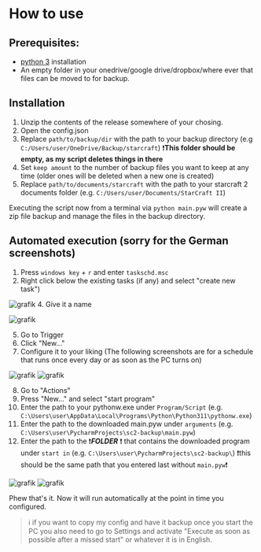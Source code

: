 # How to use

## Prerequisites:
- [python 3](https://www.python.org/) installation
- An empty folder in your onedrive/google drive/dropbox/where ever that files can be moved to for backup.

## Installation
1. Unzip the contents of the release somewhere of your chosing.
2. Open the config.json
3. Replace `path/to/backup/dir` with the path to your backup directory (e.g `C:/Users/user/OneDrive/Backup/starcraft`) ❗**This folder should be empty, as my script deletes things in there**
4. Set `keep amount` to the number of backup files you want to keep at any time (older ones will be deleted when a new one is created)
5. Replace `path/to/documents/starcraft` with the path to your starcraft 2 documents folder (e.g. `C:/Users/user/Documents/StarCraft II`)

Executing the script now from a terminal via `python main.pyw` will create a zip file backup and manage the files in the backup directory.

## Automated execution (sorry for the German screenshots)

1. Press `windows key` + `r` and enter `taskschd.msc`
2. Right click below the existing tasks (if any) and select "create new task")

![grafik](https://github.com/CrenshawCoding/sc2-backup/assets/45495757/500e9a99-34d5-40ae-9fb1-0efa6812ad83)
4. Give it a name

![grafik](https://github.com/CrenshawCoding/sc2-backup/assets/45495757/857c72bc-9a71-40f2-bfc2-3433544ee607)

5. Go to Trigger
6. Click "New..."
7. Configure it to your liking (The following screenshots are for a schedule that runs once every day or as soon as the PC turns on)

![grafik](https://github.com/CrenshawCoding/sc2-backup/assets/45495757/589667c5-4eba-4b28-a736-ec0e95f1e17c)
![grafik](https://github.com/CrenshawCoding/sc2-backup/assets/45495757/8454e0df-422d-44d5-ac4f-372668aa2743)

8. Go to "Actions"
9. Press "New..." and select "start program"
10. Enter the path to your pythonw.exe under `Program/Script` (e.g. `C:\Users\user\AppData\Local\Programs\Python\Python311\pythonw.exe`)
11. Enter the path to the downloaded main.pyw under `arguments` (e.g. `C:\Users\user\PycharmProjects\sc2-backup\main.pyw`)
12. Enter the path to the ❗***FOLDER*** ❗ that contains the downloaded program under `start in` (e.g. `C:\Users\user\PycharmProjects\sc2-backup\`) ❗this should be the same path that you entered last without `main.pyw`❗

![grafik](https://github.com/CrenshawCoding/sc2-backup/assets/45495757/b63c5b83-1acc-4b63-a7f2-52e2a957c13b)
![grafik](https://github.com/CrenshawCoding/sc2-backup/assets/45495757/67ee0e3f-1dbe-414f-bf69-d73ef7f0f4e6)

Phew that's it. Now it will run automatically at the point in time you configured.

> ℹ️ if you want to copy my config and have it backup once you start the PC you also need to go to Settings and activate "Execute as soon as possible after a missed start" or whatever it is in English.
